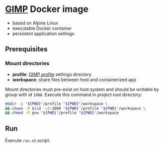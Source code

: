 # [GIMP](https://www.gimp.org/) Docker image
- based on Alpine Linux
- executable Docker container
- persistent application settings

## Prerequisites
### Mount directories
- **profile**: [GIMP profile](https://www.gimp.org/tutorials/GIMPProfile/) settings directory
- **workspace**: share files between host and containerized app

Mount directories must pre-exist on host system and should be writable by group with id `1000`. Execute this command in project root directory:
```bash
mkdir -p "${PWD}"/profile "${PWD}"/workspace \
&& chown -R $(id -u):1000 "${PWD}"/profile "${PWD}"/workspace \
&& chmod -R g+w "${PWD}"/profile "${PWD}"/workspace
```

## Run
Execute `run.sh` script.
